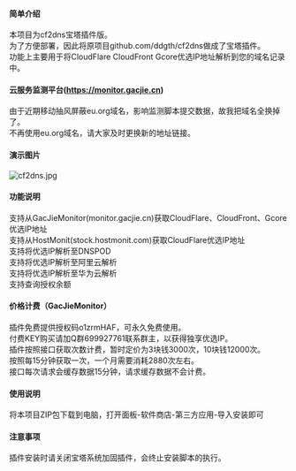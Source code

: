 #### 简单介绍     
本项目为cf2dns宝塔插件版。     
为了方便部署，因此将原项目github.com/ddgth/cf2dns做成了宝塔插件。      
功能上主要用于将CloudFlare CloudFront Gcore优选IP地址解析到您的域名记录中。     
   
#### 云服务监测平台(https://monitor.gacjie.cn)     
由于近期移动抽风屏蔽eu.org域名，影响监测脚本提交数据，故我把域名全换掉了。     
不再使用eu.org域名，请大家及时更换新的地址链接。    
    
#### 演示图片    
 ![cf2dns.jpg](https://raw.githubusercontent.com/gacjie/cf2dns/main/cf2dns.jpg)   
 
#### 功能说明    
支持从GacJieMonitor(monitor.gacjie.cn)获取CloudFlare、CloudFront、Gcore优选IP地址    
支持从HostMonit(stock.hostmonit.com)获取CloudFlare优选IP地址    
支持将优选IP解析至DNSPOD     
支持将优选IP解析至阿里云解析     
支持将优选IP解析至华为云解析     
支持查询授权余额     

#### 价格计费（GacJieMonitor）    
插件免费提供授权码o1zrmHAF，可永久免费使用。    
付费KEY购买请加Q群699927761联系群主，以获得独享优选IP。     
插件按照接口获取次数计费，暂时定价为3块钱3000次，10块钱12000次。   
按照每15分钟获取一次，一个月需要消耗2880次左右。   
接口每次请求会缓存数据15分钟，请求缓存数据不会计费。     

#### 使用说明   
将本项目ZIP包下载到电脑，打开面板-软件商店-第三方应用-导入安装即可    

#### 注意事项    
插件安装时请关闭宝塔系统加固插件，会终止安装脚本的执行。     
